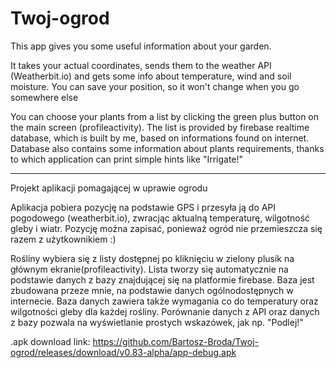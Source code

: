 # Twoj-ogrod

This app gives you some useful information about your garden.

It takes your actual coordinates, sends them to the weather API (Weatherbit.io) and gets some info about temperature, wind and soil moisture.
You can save your position, so it won't change when you go somewhere else

You can choose your plants from a list by clicking the green plus button on the main screen (profileactivity).
The list is provided by firebase realtime database, which is built by me, based on informations found on internet.
Database also contains some information about plants requirements, thanks to which application can print simple hints like "Irrigate!" 

----------------------------------------------------

Projekt aplikacji pomagającej w uprawie ogrodu

Aplikacja pobiera pozycję na podstawie GPS i przesyła ją do API pogodowego (weatherbit.io), zwracjąc aktualną temperaturę, wilgotność gleby i wiatr.
Pozycję można zapisać, ponieważ ogród nie przemieszcza się razem z użytkownikiem :)

Rośliny wybiera się z listy dostępnej po kliknięciu w zielony plusik na głównym ekranie(profileactivity).
Lista tworzy się automatycznie na podstawie danych z bazy znajdującej się na platformie firebase. 
Baza jest zbudowana przeze mnie, na podstawie danych ogólnodostępnych w internecie.
Baza danych zawiera także wymagania co do temperatury oraz wilgotności gleby dla każdej rośliny.
Porównanie danych z API oraz danych z bazy pozwala na wyświetlanie prostych wskazówek, jak np. "Podlej!"

.apk download link: https://github.com/Bartosz-Broda/Twoj-ogrod/releases/download/v0.83-alpha/app-debug.apk
